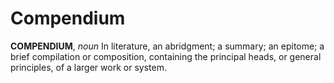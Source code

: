 # Compendium

**COMPENDIUM**, _noun_ In literature, an abridgment; a summary; an epitome; a brief compilation or composition, containing the principal heads, or general principles, of a larger work or system.
